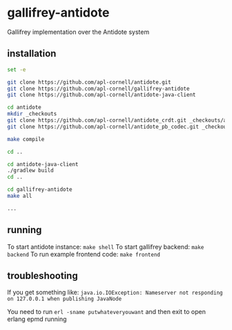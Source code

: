 # gallifrey-antidote

Gallifrey implementation over the Antidote system

## installation

```bash
set -e

git clone https://github.com/apl-cornell/antidote.git
git clone https://github.com/apl-cornell/gallifrey-antidote
git clone https://github.com/apl-cornell/antidote-java-client

cd antidote
mkdir _checkouts
git clone https://github.com/apl-cornell/antidote_crdt.git _checkouts/antidote_crdt
git clone https://github.com/apl-cornell/antidote_pb_codec.git _checkouts/antidote_pb_codec

make compile

cd ..

cd antidote-java-client
./gradlew build
cd ..

cd gallifrey-antidote
make all

...
```

## running

To start antidote instance: ```make shell```
To start gallifrey backend: ```make backend```
To run example frontend code: ```make frontend```

## troubleshooting

If you get something like:
```java.io.IOException: Nameserver not responding on 127.0.0.1 when publishing JavaNode```

You need to run ```erl -sname putwhateveryouwant``` and then exit to open erlang epmd running
